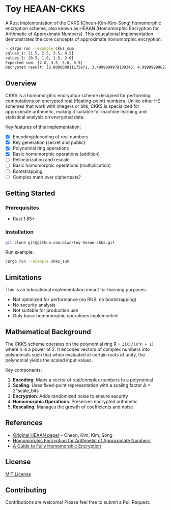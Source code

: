 # Toy HEAAN-CKKS

A Rust implementation of the CKKS (Cheon-Kim-Kim-Song) homomorphic encryption
scheme, also known as HEAAN (Homomorphic Encryption for Arithmetic of Approximate
Numbers). This educational implementation demonstrates the core concepts of
approximate homomorphic encryption.

```bash
> cargo run --example ckks_sum
values_1: [1.5, 2.5, 3.5, 4.5]
values_2: [0.5, 1.0, 1.5, 2.0]
Expected sum: [2.0, 3.5, 5.0, 6.5]
Decrypted result: [2.000000011175871, 3.4999999979189345, 4.99999999627471, 6.4999999834546145]
```

## Overview

CKKS is a homomorphic encryption scheme designed for performing computations
on encrypted real (floating-point) numbers. Unlike other HE schemes that work
with integers or bits, CKKS is specialized for approximate arithmetic, making it
suitable for machine learning and statistical analysis on encrypted data.

Key features of this implementation:
- [x] Encoding/decoding of real numbers
- [x] Key generation (secret and public)
- [x] Polynomial ring operations
- [x] Basic homomorphic operations (addition)
- [ ] Relinearization and rescale
- [ ] Basic homomorphic operations (multiplication)
- [ ] Bootstrapping
- [ ] Complex math over ciphertexts?

## Getting Started

### Prerequisites

- Rust 1.85+

### Installation

```bash
git clone git@github.com:oiwn/toy-heaan-ckks.git
```

Run example:

```bash
cargo run --example ckks_sum
```

## Limitations

This is an educational implementation meant for learning purposes:

- Not optimized for performance (no RNS, no bootstrapping)
- No security analysis
- Not suitable for production use
- Only basic homomorphic operations implemented

## Mathematical Background

The CKKS scheme operates on the polynomial ring R = `Z[X]/(X^n + 1)` where n is
a power of 2. It encodes vectors of complex numbers into polynomials such that
when evaluated at certain roots of unity, the polynomial yields the scaled input
values.

Key components:
1. **Encoding**: Maps a vector of real/complex numbers to a polynomial
2. **Scaling**: Uses fixed-point representation with a scaling factor Δ = 2^scale_bits
3. **Encryption**: Adds randomized noise to ensure security
4. **Homomorphic Operations**: Preserves encrypted arithmetic
5. **Rescaling**: Manages the growth of coefficients and noise

## References

- [Original HEAAN paper](https://eprint.iacr.org/2016/421.pdf) - Cheon, Kim, Kim, Song
- [Homomorphic Encryption for Arithmetic of Approximate Numbers](https://link.springer.com/chapter/10.1007/978-3-319-70694-8_15)
- [A Guide to Fully Homomorphic Encryption](https://eprint.iacr.org/2015/1192.pdf)

## License

[MIT License](LICENSE)

## Contributing

Contributions are welcome! Please feel free to submit a Pull Request.

